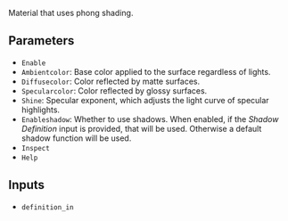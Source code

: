Material that uses phong shading.

## Parameters

* `Enable`
* `Ambientcolor`: Base color applied to the surface regardless of lights.
* `Diffusecolor`: Color reflected by matte surfaces.
* `Specularcolor`: Color reflected by glossy surfaces.
* `Shine`: Specular exponent, which adjusts the light curve of specular highlights.
* `Enableshadow`: Whether to use shadows. When enabled, if the *Shadow Definition* input is provided, that will be used. Otherwise a default shadow function will be used.
* `Inspect`
* `Help`

## Inputs

* `definition_in`
